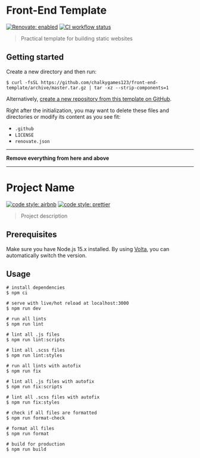 # Front-End Template

[![Renovate: enabled](https://img.shields.io/badge/Renovate-enabled-brightgreen?logo=RenovateBot&logoColor=fff)](https://renovatebot.com/)
[![CI workflow status](https://github.com/chalkygames123/front-end-template/workflows/CI/badge.svg)](https://github.com/chalkygames123/front-end-template/actions?query=workflow%3ACI)

> Practical template for building static websites

## Getting started

Create a new directory and then run:

```shell
$ curl -fsSL https://github.com/chalkygames123/front-end-template/archive/master.tar.gz | tar -xz --strip-components=1
```

Alternatively, [create a new repository from this template on GitHub](https://github.com/chalkygames123/front-end-template/generate).

Right after the initialization, you may want to delete these files and directories or modify its content as you see fit:

- `.github`
- `LICENSE`
- `renovate.json`

---

**Remove everything from here and above**

---

# Project Name

[![code style: airbnb](https://img.shields.io/badge/code_style-airbnb-ff5a5f?logo=airbnb&logoColor=fff)](https://github.com/airbnb/javascript)
[![code style: prettier](https://img.shields.io/badge/code_style-prettier-ff69b4?logo=prettier&logoColor=fff)](https://github.com/prettier/prettier)

> Project description

## Prerequisites

Make sure you have Node.js 15.x installed. By using [Volta](https://volta.sh/), you can automatically switch the version.

## Usage

```shell
# install dependencies
$ npm ci

# serve with live/hot reload at localhost:3000
$ npm run dev

# run all lints
$ npm run lint

# lint all .js files
$ npm run lint:scripts

# lint all .scss files
$ npm run lint:styles

# run all lints with autofix
$ npm run fix

# lint all .js files with autofix
$ npm run fix:scripts

# lint all .scss files with autofix
$ npm run fix:styles

# check if all files are formatted
$ npm run format-check

# format all files
$ npm run format

# build for production
$ npm run build
```
